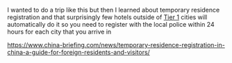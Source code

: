 I wanted to do a trip like this but then I learned about temporary residence registration and that surprisingly few hotels outside of [Tier 1](https://en.wikipedia.org/wiki/Chinese_city_tier_system) cities will automatically do it so you need to register with the local police within 24 hours for each city that you arrive in

https://www.china-briefing.com/news/temporary-residence-registration-in-china-a-guide-for-foreign-residents-and-visitors/
